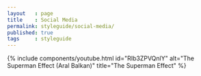 ```yaml
---
layout   : page
title    : Social Media
permalink: styleguide/social-media/
published: true
tags     : styleguide
---
```


{% include components/youtube.html id="RIb3ZPVQnlY" alt="The Superman Effect (Aral Balkan)" title="The Superman Effect" %}
